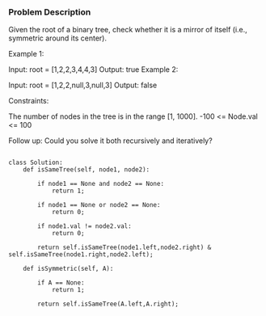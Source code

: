 ### Problem Description 

Given the root of a binary tree, check whether it is a mirror of itself (i.e., symmetric around its center).

 

Example 1:


Input: root = [1,2,2,3,4,4,3]
Output: true
Example 2:


Input: root = [1,2,2,null,3,null,3]
Output: false
 

Constraints:

The number of nodes in the tree is in the range [1, 1000].
-100 <= Node.val <= 100
 

Follow up: Could you solve it both recursively and iteratively?


```

class Solution:
	def isSameTree(self, node1, node2):
		
		if node1 == None and node2 == None:
			return 1;
		
		if node1 == None or node2 == None:
			return 0;
		
		if node1.val != node2.val:
			return 0;
		
		return self.isSameTree(node1.left,node2.right) & self.isSameTree(node1.right,node2.left);
	
	def isSymmetric(self, A):
		
		if A == None:
			return 1;
		
		return self.isSameTree(A.left,A.right);
		

```
